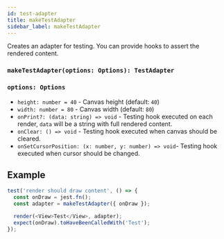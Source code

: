 ```yaml
---
id: test-adapter
title: makeTestAdapter
sidebar_label: makeTestAdapter
---
```


Creates an adapter for testing. You can provide hooks to assert the rendered content.

### `makeTestAdapter(options: Options): TestAdapter`

### `options: Options`

* `height: number = 40` - Canvas height (default: `40`)
* `width: number = 80` - Canvas width (default: `80`)
* `onPrint?: (data: string) => void` - Testing hook executed on each render, `data` will be a string with full rendered content.
* `onClear: () => void` - Testing hook executed when canvas should be cleared.
* `onSetCursorPosition: (x: number, y: number) => void`- Testing hook executed when cursor should be changed.

## Example

```js
test('render should draw content', () => {
  const onDraw = jest.fn();
  const adapter = makeTestAdapter({ onDraw });

  render(<View>Test</View>, adapter);
  expect(onDraw).toHaveBeenCalledWith('Test');
});
```

